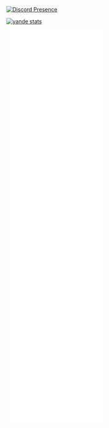 [![Discord Presence](https://lanyard.cnrad.dev/api/1014588310036951120?showDisplayName=true&idleMessage=Not%20doin%20crap)](https://discord.com/users/1014588310036951120)

[![yande stats](https://github-readme-stats.vercel.app/api?username=theyande)](https://github.com/theyande/)

[![yande stats](https://raw.githubusercontent.com/TheYande/TheYande/main/github-metrics.svg)](https://github.com/theyande/)
